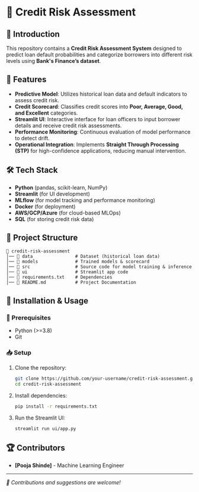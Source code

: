 # 📌 Credit Risk Assessment

## 📖 Introduction
This repository contains a **Credit Risk Assessment System** designed to predict loan default probabilities and categorize borrowers into different risk levels using **Bank's Finance’s dataset**.

## 🚀 Features
- **Predictive Model**: Utilizes historical loan data and default indicators to assess credit risk.
- **Credit Scorecard**: Classifies credit scores into **Poor, Average, Good, and Excellent** categories.
- **Streamlit UI**: Interactive interface for loan officers to input borrower details and receive credit risk assessments.
- **Performance Monitoring**: Continuous evaluation of model performance to detect drift.
- **Operational Integration**: Implements **Straight Through Processing (STP)** for high-confidence applications, reducing manual intervention.

## 🛠️ Tech Stack
- **Python** (pandas, scikit-learn, NumPy)
- **Streamlit** (for UI development)
- **MLflow** (for model tracking and performance monitoring)
- **Docker** (for deployment)
- **AWS/GCP/Azure** (for cloud-based MLOps)
- **SQL** (for storing credit risk data)

## 📂 Project Structure
```
📁 credit-risk-assessment
│── 📂 data                # Dataset (historical loan data)
│── 📂 models              # Trained models & scorecard
│── 📂 src                 # Source code for model training & inference
│── 📂 ui                  # Streamlit app code
│── 📜 requirements.txt    # Dependencies
│── 📜 README.md           # Project Documentation
```

## 🚀 Installation & Usage
### 🔧 Prerequisites
- Python (>=3.8)
- Git

### 📥 Setup
1. Clone the repository:
   ```bash
   git clone https://github.com/your-username/credit-risk-assessment.git
   cd credit-risk-assessment
   ```
2. Install dependencies:
   ```bash
   pip install -r requirements.txt
   ```
3. Run the Streamlit UI:
   ```bash
   streamlit run ui/app.py
   ```

## 🏆 Contributors
- **[Pooja Shinde]** - Machine Learning Engineer


---
_🚀 Contributions and suggestions are welcome!_
